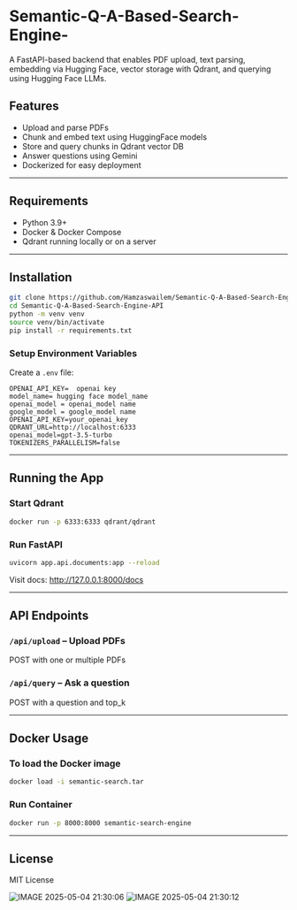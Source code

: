 # Semantic-Q-A-Based-Search-Engine-

A FastAPI-based backend that enables PDF upload, text parsing, embedding via Hugging Face, vector storage with Qdrant, and querying using Hugging Face LLMs.

## Features

- Upload and parse PDFs
- Chunk and embed text using HuggingFace models
- Store and query chunks in Qdrant vector DB
- Answer questions using Gemini
- Dockerized for easy deployment

---

## Requirements

- Python 3.9+
- Docker & Docker Compose
- Qdrant running locally or on a server
---

## Installation

```bash
git clone https://github.com/Hamzaswailem/Semantic-Q-A-Based-Search-Engine-API.git
cd Semantic-Q-A-Based-Search-Engine-API
python -m venv venv
source venv/bin/activate
pip install -r requirements.txt
```

### Setup Environment Variables

Create a `.env` file:

```env
OPENAI_API_KEY=  openai key
model_name= hugging face model_name
openai_model = openai_model name
google_model = google_model name
OPENAI_API_KEY=your_openai_key
QDRANT_URL=http://localhost:6333
openai_model=gpt-3.5-turbo
TOKENIZERS_PARALLELISM=false
```

---

## Running the App

### Start Qdrant

```bash
docker run -p 6333:6333 qdrant/qdrant
```

### Run FastAPI

```bash
uvicorn app.api.documents:app --reload
```

Visit docs: http://127.0.0.1:8000/docs

---

## API Endpoints

### `/api/upload` – Upload PDFs  
POST with one or multiple PDFs

### `/api/query` – Ask a question  
POST with a question and top_k

---

## Docker Usage

### To load the Docker image

```bash
docker load -i semantic-search.tar
```



### Run Container

```bash
docker run -p 8000:8000 semantic-search-engine
```

---


## License

MIT License

![IMAGE 2025-05-04 21:30:06](https://github.com/user-attachments/assets/2efa4d8d-8f02-4f77-b9e8-51196f5b7143)
![IMAGE 2025-05-04 21:30:12](https://github.com/user-attachments/assets/76131080-e5eb-47fa-a7f2-7627abe86306)
